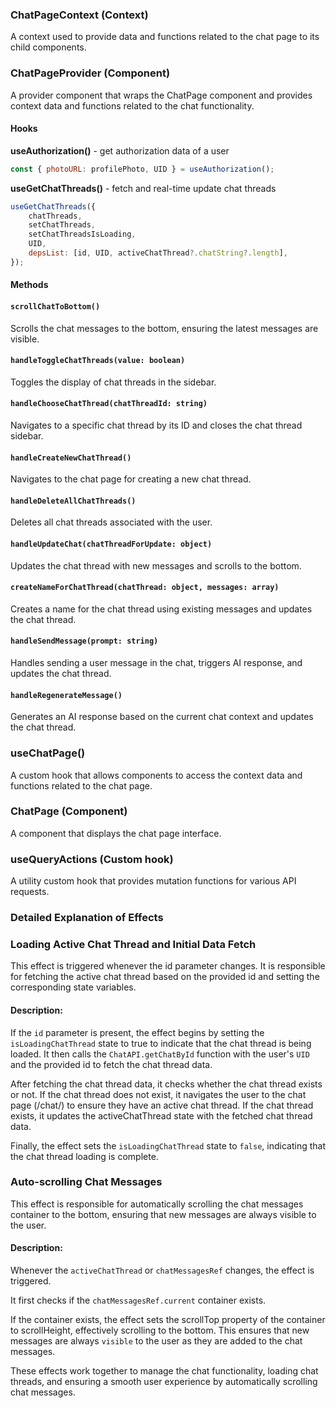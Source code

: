 ### ChatPageContext (Context)

A context used to provide data and functions related to the chat page to its child components.

### ChatPageProvider (Component)

A provider component that wraps the ChatPage component and provides context data and functions related to the chat
functionality.

#### Hooks 

**useAuthorization()** - get authorization data of a user
```js static
const { photoURL: profilePhoto, UID } = useAuthorization();
```

**useGetChatThreads()** - fetch and real-time update chat threads 
```jsx static
useGetChatThreads({
    chatThreads,
    setChatThreads,
    setChatThreadsIsLoading,
    UID,
    depsList: [id, UID, activeChatThread?.chatString?.length],
});
```

#### **Methods**

#### `scrollChatToBottom()`

Scrolls the chat messages to the bottom, ensuring the latest messages are visible.

#### `handleToggleChatThreads(value: boolean)`

Toggles the display of chat threads in the sidebar.

#### `handleChooseChatThread(chatThreadId: string)`

Navigates to a specific chat thread by its ID and closes the chat thread sidebar.

#### `handleCreateNewChatThread()`

Navigates to the chat page for creating a new chat thread.

#### `handleDeleteAllChatThreads()`

Deletes all chat threads associated with the user.

#### `handleUpdateChat(chatThreadForUpdate: object)`

Updates the chat thread with new messages and scrolls to the bottom.

#### `createNameForChatThread(chatThread: object, messages: array)`

Creates a name for the chat thread using existing messages and updates the chat thread.

#### `handleSendMessage(prompt: string)`

Handles sending a user message in the chat, triggers AI response, and updates the chat thread.

#### `handleRegenerateMessage()`

Generates an AI response based on the current chat context and updates the chat thread.

### **useChatPage()**
A custom hook that allows components to access the context data and functions related to the chat page.

### **ChatPage (Component)**
A component that displays the chat page interface.

### **useQueryActions (Custom hook)**
A utility custom hook that provides mutation functions for various API requests.


### **Detailed Explanation of Effects**

### Loading Active Chat Thread and Initial Data Fetch

This effect is triggered whenever the id parameter changes. It is responsible for fetching the active chat thread based
on the provided id and setting the corresponding state variables.

#### Description:

If the `id` parameter is present, the effect begins by setting the `isLoadingChatThread` state to true to indicate that
the chat thread is being loaded.
It then calls the `ChatAPI.getChatById` function with the user's `UID` and the provided id to fetch the chat thread
data.

After fetching the chat thread data, it checks whether the chat thread exists or not.
If the chat thread does not exist, it navigates the user to the chat page (/chat/) to ensure they have an active chat
thread.
If the chat thread exists, it updates the activeChatThread state with the fetched chat thread data.

Finally, the effect sets the `isLoadingChatThread` state to `false`, indicating that the chat thread loading is
complete.

### Auto-scrolling Chat Messages

This effect is responsible for automatically scrolling the chat messages container to the bottom, ensuring that new
messages are always visible to the user.

#### Description:

Whenever the `activeChatThread` or `chatMessagesRef` changes, the effect is triggered.

It first checks if the `chatMessagesRef.current` container exists.

If the container exists, the effect sets the scrollTop property of the container to scrollHeight, effectively scrolling
to the bottom.
This ensures that new messages are always `visible` to the user as they are added to the chat messages.

These effects work together to manage the chat functionality, loading chat threads, and ensuring a smooth user
experience by automatically scrolling chat messages.
